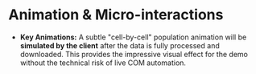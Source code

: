 # Animation & Micro-interactions

- **Key Animations:** A subtle "cell-by-cell" population animation will be **simulated by the client** after the data is fully processed and downloaded. This provides the impressive visual effect for the demo without the technical risk of live COM automation.